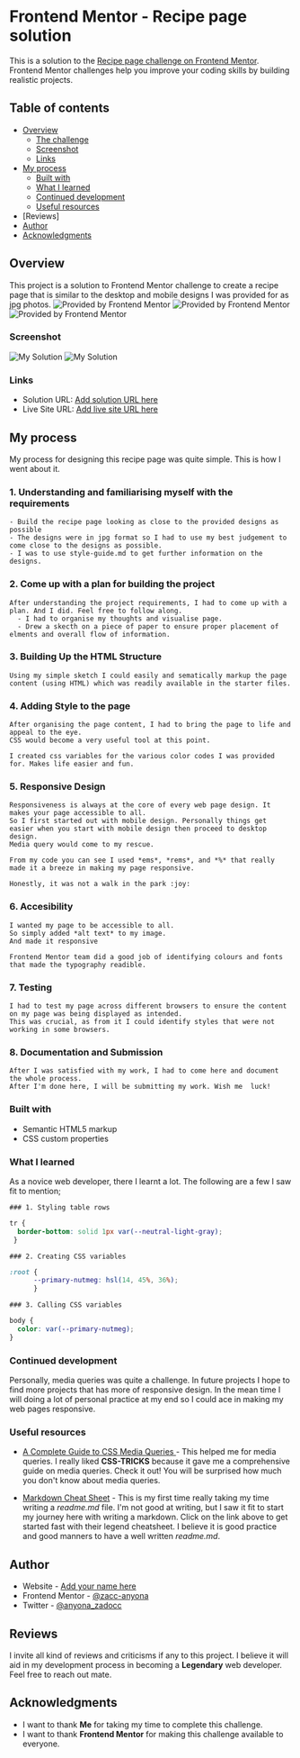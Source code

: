 # Frontend Mentor - Recipe page solution

This is a solution to the [Recipe page challenge on Frontend Mentor](https://www.frontendmentor.io/challenges/recipe-page-KiTsR8QQKm). Frontend Mentor challenges help you improve your coding skills by building realistic projects. 

## Table of contents

- [Overview](#overview)
  - [The challenge](#the-challenge)
  - [Screenshot](#screenshot)
  - [Links](#links)
- [My process](#my-process)
  - [Built with](#built-with)
  - [What I learned](#what-i-learned)
  - [Continued development](#continued-development)
  - [Useful resources](#useful-resources)
- [Reviews]
- [Author](#author)
- [Acknowledgments](#acknowledgments)



## Overview
 This project is a solution to Frontend Mentor challenge to create a recipe page that is similar to the desktop and mobile designs I was provided for as jpg photos.
 ![Provided by Frontend Mentor](./design/desktop-design.jpg)
 ![Provided by Frontend Mentor](./design/desktop-preview.jpg)
 ![Provided by Frontend Mentor](./design/mobile-design.jpg)
### Screenshot

![My Solution](./screenshots/desktop-screenshot.png)
![My Solution](./screenshots/mobile-screenshot.png)



### Links

- Solution URL: [Add solution URL here](https://your-solution-url.com)
- Live Site URL: [Add live site URL here](https://your-live-site-url.com)

## My process

My process for designing this recipe page was quite simple. This is how I went about it.

  ### 1. Understanding and familiarising myself with the requirements
    - Build the recipe page looking as close to the provided designs as possible
    - The designs were in jpg format so I had to use my best judgement to come close to the designs as possible.
    - I was to use style-guide.md to get further information on the designs.

  ### 2. Come up with a plan for building the project
    After understanding the project requirements, I had to come up with a plan. And I did. Feel free to follow along.
      - I had to organise my thoughts and visualise page. 
      - Drew a skecth on a piece of paper to ensure proper placement of elments and overall flow of information.

  ### 3. Building Up the HTML Structure
    Using my simple sketch I could easily and sematically markup the page content (using HTML) which was readily available in the starter files.

  ### 4. Adding Style to the page
    After organising the page content, I had to bring the page to life and appeal to the eye. 
    CSS would become a very useful tool at this point.

    I created css variables for the various color codes I was provided for. Makes life easier and fun.

  ### 5. Responsive Design
    Responsiveness is always at the core of every web page design. It makes your page accessible to all.
    So I first started out with mobile design. Personally things get easier when you start with mobile design then proceed to desktop design.
    Media query would come to my rescue. 

    From my code you can see I used *ems*, *rems*, and *%* that really made it a breeze in making my page responsive.

    Honestly, it was not a walk in the park :joy:

  ### 6. Accesibility
    I wanted my page to be accessible to all.
    So simply added *alt text* to my image.
    And made it responsive

    Frontend Mentor team did a good job of identifying colours and fonts that made the typography readible.

  ### 7. Testing
    I had to test my page across different browsers to ensure the content on my page was being displayed as intended.
    This was crucial, as from it I could identify styles that were not working in some browsers.

  ### 8. Documentation and Submission
    After I was satisfied with my work, I had to come here and document the whole process. 
    After I'm done here, I will be submitting my work. Wish me  luck!



### Built with

- Semantic HTML5 markup
- CSS custom properties

### What I learned

As a novice web developer, there I learnt a lot. The following are a few I saw fit to mention;

    ### 1. Styling table rows
  ```css
tr {
    border-bottom: solid 1px var(--neutral-light-gray);
   }
```
    ### 2. Creating CSS variables
```css
:root {
      --primary-nutmeg: hsl(14, 45%, 36%);
      }
```

    ### 3. Calling CSS variables

```css
body {
  color: var(--primary-nutmeg);
}
```


### Continued development

Personally, media queries was quite a challenge. 
In future projects I hope to find more projects that has more of responsive design. 
In the mean time I will doing a lot of personal practice at my end so I could ace in making my web pages responsive.

### Useful resources

- [A Complete Guide to CSS Media Queries ](https://css-tricks.com/a-complete-guide-to-css-media-queries/) - This helped me for media queries. I really liked **CSS-TRICKS** because it gave me a comprehensive guide on media queries. Check it out! You will be surprised how much you don't know about media queries.

- [Markdown Cheat Sheet](https://www.markdownguide.org/cheat-sheet/) - This is my first time really taking my time writing a *readme.md* file. I'm not good at writing, but I  saw it fit to start my journey here with writing a markdown. Click on the link above to get started fast with their legend cheatsheet. I believe it is good practice and good manners to have a well written *readme.md*.


## Author

- Website - [Add your name here](https://www.your-site.com)
- Frontend Mentor - [@zacc-anyona](https://www.frontendmentor.io/profile/zacc-anyona)
- Twitter - [@anyona_zadocc](https://twitter.com/anyona_zadocc)


## Reviews
 I invite all kind of reviews and criticisms if any to this project.
 I believe it will aid in my development process in becoming a **Legendary** web developer.
 Feel free to reach out mate.



## Acknowledgments

- I want to thank **Me** for taking my time to complete this challenge.
- I want to thank **Frontend Mentor** for making this challenge available to everyone.